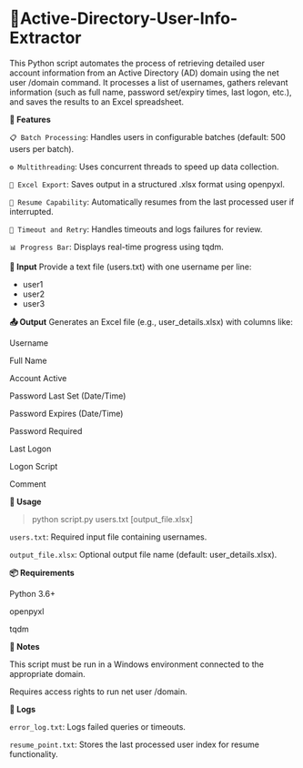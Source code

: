 # 🧾Active-Directory-User-Info-Extractor
This Python script automates the process of retrieving detailed user account information from an Active Directory (AD) domain using the net user /domain command. It processes a list of usernames, gathers relevant information (such as full name, password set/expiry times, last logon, etc.), and saves the results to an Excel spreadsheet.

**🔧 Features**

`📋 Batch Processing`: Handles users in configurable batches (default: 500 users per batch).

`⚙️ Multithreading`: Uses concurrent threads to speed up data collection.

`📝 Excel Export`: Saves output in a structured .xlsx format using openpyxl.

`🔄 Resume Capability`: Automatically resumes from the last processed user if interrupted.

`🚫 Timeout and Retry`: Handles timeouts and logs failures for review.

`📊 Progress Bar`: Displays real-time progress using tqdm.

**📁 Input**
Provide a text file (users.txt) with one username per line:
  - user1
  - user2
  - user3

**📤 Output**
Generates an Excel file (e.g., user_details.xlsx) with columns like:

Username

Full Name

Account Active

Password Last Set (Date/Time)

Password Expires (Date/Time)

Password Required

Last Logon

Logon Script

Comment

**🚀 Usage**
  >python script.py users.txt [output_file.xlsx]

`users.txt`: Required input file containing usernames.

`output_file.xlsx`: Optional output file name (default: user_details.xlsx).

**📦 Requirements**

Python 3.6+

openpyxl

tqdm

**🛑 Notes**

This script must be run in a Windows environment connected to the appropriate domain.

Requires access rights to run net user /domain.

**📄 Logs**

`error_log.txt`: Logs failed queries or timeouts.

`resume_point.txt`: Stores the last processed user index for resume functionality.
